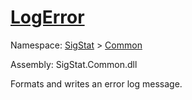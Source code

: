 # [LogError](./ILoggerObjectExtensions-100663346.md)

Namespace: [SigStat]() > [Common](./../README.md)

Assembly: SigStat.Common.dll

Formats and writes an error log message.
